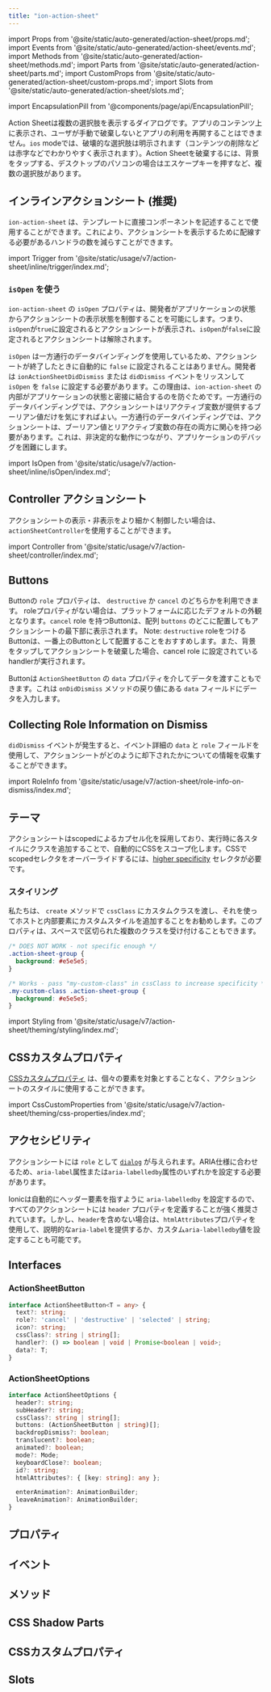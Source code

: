 ```yaml
---
title: "ion-action-sheet"
---
```

import Props from '@site/static/auto-generated/action-sheet/props.md';
import Events from '@site/static/auto-generated/action-sheet/events.md';
import Methods from '@site/static/auto-generated/action-sheet/methods.md';
import Parts from '@site/static/auto-generated/action-sheet/parts.md';
import CustomProps from '@site/static/auto-generated/action-sheet/custom-props.md';
import Slots from '@site/static/auto-generated/action-sheet/slots.md';

<head>
  <title>ion-action-sheet | Action Sheet Dialog for iOS and Android Apps</title>
  <meta name="description" content="アクションシートはアプリのコンテンツの上に一連のオプションを表示するダイアログで、手動で解除する必要があります。iOSとAndroidのデバイスでの使用方法については、こちらをご覧ください。" />
</head>

import EncapsulationPill from '@components/page/api/EncapsulationPill';

<EncapsulationPill type="scoped" />


Action Sheetは複数の選択肢を表示するダイアログです。アプリのコンテンツ上に表示され、ユーザが手動で破棄しないとアプリの利用を再開することはできません。`ios` modeでは、破壊的な選択肢は明示されます（コンテンツの削除などは赤字などでわかりやすく表示されます）。Action Sheetを破棄するには、背景をタップする、デスクトップのパソコンの場合はエスケープキーを押すなど、複数の選択肢があります。

## インラインアクションシート (推奨)

`ion-action-sheet` は、テンプレートに直接コンポーネントを記述することで使用することができます。これにより、アクションシートを表示するために配線する必要があるハンドラの数を減らすことができます。

import Trigger from '@site/static/usage/v7/action-sheet/inline/trigger/index.md';

<Trigger />

### `isOpen` を使う

`ion-action-sheet` の `isOpen` プロパティは、開発者がアプリケーションの状態からアクションシートの表示状態を制御することを可能にします。つまり、`isOpen`が`true`に設定されるとアクションシートが表示され、`isOpen`が`false`に設定されるとアクションシートは解除されます。

`isOpen` は一方通行のデータバインディングを使用しているため、アクションシートが終了したときに自動的に `false` に設定されることはありません。開発者は `ionActionSheetDidDismiss` または `didDismiss` イベントをリッスンして `isOpen` を `false` に設定する必要があります。この理由は、`ion-action-sheet` の内部がアプリケーションの状態と密接に結合するのを防ぐためです。一方通行のデータバインディングでは、アクションシートはリアクティブ変数が提供するブーリアン値だけを気にすればよい。一方通行のデータバインディングでは、アクションシートは、ブーリアン値とリアクティブ変数の存在の両方に関心を持つ必要があります。これは、非決定的な動作につながり、アプリケーションのデバッグを困難にします。

import IsOpen from '@site/static/usage/v7/action-sheet/inline/isOpen/index.md';

<IsOpen />

## Controller アクションシート

アクションシートの表示・非表示をより細かく制御したい場合は、`actionSheetController`を使用することができます。

import Controller from '@site/static/usage/v7/action-sheet/controller/index.md';

<Controller />

## Buttons

Buttonの `role` プロパティは、 `destructive` か `cancel` のどちらかを利用できます。 roleプロパティがない場合は、プラットフォームに応じたデフォルトの外観となります。`cancel` role を持つButtonは、配列 `buttons` のどこに配置してもアクションシートの最下部に表示されます。 Note: `destructive` roleをつけるButtonは、一番上のButtonとして配置することをおすすめします。また、背景をタップしてアクションシートを破棄した場合、cancel role に設定されているhandlerが実行されます。

Buttonは `ActionSheetButton` の `data` プロパティを介してデータを渡すこともできます。これは `onDidDismiss` メソッドの戻り値にある `data` フィールドにデータを入力します。

## Collecting Role Information on Dismiss

`didDismiss` イベントが発生すると、イベント詳細の `data` と `role` フィールドを使用して、アクションシートがどのように却下されたかについての情報を収集することができます。

import RoleInfo from '@site/static/usage/v7/action-sheet/role-info-on-dismiss/index.md';

<RoleInfo />

## テーマ

アクションシートはscopedによるカプセル化を採用しており、実行時に各スタイルにクラスを追加することで、自動的にCSSをスコープ化します。CSSでscopedセレクタをオーバーライドするには、[higher specificity](https://developer.mozilla.org/en-US/docs/Web/CSS/Specificity) セレクタが必要です。

### スタイリング

私たちは、 `create` メソッドで `cssClass` にカスタムクラスを渡し、それを使ってホストと内部要素にカスタムスタイルを追加することをお勧めします。このプロパティは、スペースで区切られた複数のクラスを受け付けることもできます。

```css
/* DOES NOT WORK - not specific enough */
.action-sheet-group {
  background: #e5e5e5;
}

/* Works - pass "my-custom-class" in cssClass to increase specificity */
.my-custom-class .action-sheet-group {
  background: #e5e5e5;
}
```

import Styling from '@site/static/usage/v7/action-sheet/theming/styling/index.md';

<Styling />

## CSSカスタムプロパティ

[CSSカスタムプロパティ](#css-custom-properties-1) は、個々の要素を対象とすることなく、アクションシートのスタイルに使用することができます。

import CssCustomProperties from '@site/static/usage/v7/action-sheet/theming/css-properties/index.md';

<CssCustomProperties />

## アクセシビリティ

アクションシートには `role` として [`dialog`](https://developer.mozilla.org/en-US/docs/Web/Accessibility/ARIA/Roles/dialog_role) が与えられます。ARIA仕様に合わせるため、`aria-label`属性または`aria-labelledby`属性のいずれかを設定する必要があります。

Ionicは自動的にヘッダー要素を指すように `aria-labelledby` を設定するので、すべてのアクションシートには `header` プロパティを定義することが強く推奨されています。しかし、`header`を含めない場合は、`htmlAttributes`プロパティを使用して、説明的な`aria-label`を提供するか、カスタム`aria-labelledby`値を設定することも可能です。

## Interfaces

### ActionSheetButton

```typescript
interface ActionSheetButton<T = any> {
  text?: string;
  role?: 'cancel' | 'destructive' | 'selected' | string;
  icon?: string;
  cssClass?: string | string[];
  handler?: () => boolean | void | Promise<boolean | void>;
  data?: T;
}
```

### ActionSheetOptions

```typescript
interface ActionSheetOptions {
  header?: string;
  subHeader?: string;
  cssClass?: string | string[];
  buttons: (ActionSheetButton | string)[];
  backdropDismiss?: boolean;
  translucent?: boolean;
  animated?: boolean;
  mode?: Mode;
  keyboardClose?: boolean;
  id?: string;
  htmlAttributes?: { [key: string]: any };

  enterAnimation?: AnimationBuilder;
  leaveAnimation?: AnimationBuilder;
}
```

## プロパティ
<Props />

## イベント
<Events />

## メソッド
<Methods />

## CSS Shadow Parts
<Parts />

## CSSカスタムプロパティ
<CustomProps />

## Slots
<Slots />